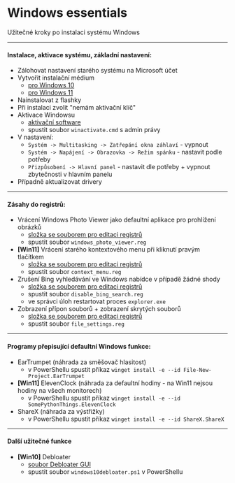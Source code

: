 # Windows essentials

Užitečné kroky po instalaci systému Windows

___

#### Instalace, aktivace systému, základní nastavení:
- Zálohovat nastavení starého systému na Microsoft účet
- Vytvořit instalační médium
  - [pro Windows 10](https://www.microsoft.com/cs-cz/software-download/windows10)
  - [pro Windows 11](https://www.microsoft.com/cs-cz/software-download/windows11)
- Nainstalovat z flashky
- Při instalaci zvolit "nemám aktivační klíč"
- Aktivace Windowsu
  - [aktivační software](src/winactivate)
  - spustit soubor `winactivate.cmd` s admin právy
- V nastavení:
  - `Systém -> Multitasking -> Zatřepání okna záhlaví` - vypnout
  - `Systém -> Napájení -> Obrazovka -> Režim spánku` - nastavit podle potřeby
  - `Přizpůsobení -> Hlavní panel` - nastavit dle potřeby + vypnout zbytečnosti v hlavním panelu
- Případně aktualizovat drivery
___

#### Zásahy do registrů:
- Vrácení Windows Photo Viewer jako defaultní aplikace pro prohlížení obrázků
  - [složka se souborem pro editaci registrů](src/photoviewer)
  - spustit soubor `windows_photo_viewer.reg`
- **[Win11]** Vrácení starého kontextového menu při kliknutí pravým tlačítkem
  - [složka se souborem pro editaci registrů](src/contextmenu)
  - spustit soubor `context_menu.reg`
- Zrušení Bing vyhledávání ve Windows nabídce v případě žádné shody
  - [složka se souborem pro editaci registrů](src/disablebing)
  - spustit soubor `disable_bing_search.reg`
  - ve správci úloh restartovat proces `explorer.exe`
- Zobrazení přípon souborů + zobrazení skrytých souborů
  - [složka se souborem pro editaci registrů](src/filesettings)
  - spustit soubor `file_settings.reg`
___

#### Programy přepisující defaultní Windows funkce:

- EarTrumpet (náhrada za směšovač hlasitost)
  - v PowerShellu spustit příkaz `winget install -e --id File-New-Project.EarTrumpet`
- **[Win11]** ElevenClock (náhrada za defaultní hodiny - na Win11 nejsou hodiny na všech monitorech)
  - v PowerShellu spustit příkaz `winget install -e --id SomePythonThings.ElevenClock`
- ShareX (náhrada za výstřižky)
  - v PowerShellu spustit příkaz `winget install -e --id ShareX.ShareX`

___

#### Další užitečné funkce

- **[Win10]** Debloater
  - [soubor Debloater GUI](src/debloater)
  - spustit soubor `windows10debloater.ps1` v PowerShellu
